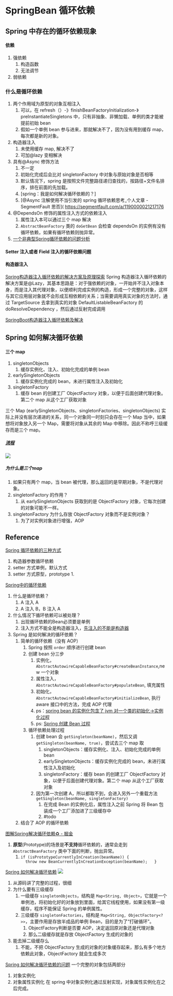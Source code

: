 # SpringBean 循环依赖


## Spring 中存在的循环依赖现象
#### 依赖
1. 强依赖
	1. 构造函数
	2. 无法调节
2. 弱依赖

### 什么是循环依赖


1. 两个作用域为原型的对象互相注入
	1. 可以，在 refresh（）-》finishBeanFactoryInitialization-》preInstantiateSingletons 中，只有非抽象、非懒加载、单例的类才能被提前初始 bean
	2. 假如一个单例 bean 参与进来，那就解决不了，因为没有用到缓存 map，每次都是新的对象。
2. 构造器注入
	1. 未使用缓存 map, 解决不了
	2. 可加@lazy 变相解决
3. 具有@Async 修饰方法
	1. 不一定
	2. 初始化完成后会比对 singletonFactory 中对象与原始对象是否相等
	3. 默认情况下，spring 是按照文件完整路径递归查找的，按路径+文件名排序，排在前面的先加载。
	4. [spring：我是如何解决循环依赖的？]
	5. [@Async 注解使用不当引发的 spring 循环依赖思考_个人文章 - SegmentFault 思否]( https://segmentfault.com/a/1190000021217176
4. @DependsOn 修饰的属性注入方式的依赖注入
	1. 属性注入本可以通过三个 map 解决
	2. `AbstractBeanFactory` 类的 `doGetBean` 会检查 dependsOn 的实例有没有循环依赖，如果有循环依赖则抛异常。
5. [一个非典型Spring循环依赖的问题分析](https://blog.mythsman.com/post/5d838c7c2db8a452e9b7082c/)




#### Setter 注入或者 Field 注入的循环依赖问题

#### 构造器注入
[Spring构造器注入循环依赖的解决方案及原理探索](https://www.jianshu.com/p/a178d84d2bcb)
Spring 构造器注入循环依赖的解决方案是@Lazy，其基本思路是：对于强依赖的对象，一开始并不注入对象本身，而是注入其代理对象，以便顺利完成实例的构造，形成一个完整的对象，这样与其它应用层对象就不会形成互相依赖的关系；当需要调用真实对象的方法时，通过 TargetSource 去拿到真实的对象 DefaultListableBeanFactory 的 doResolveDependency ，然后通过反射完成调用

[SpringBoot构造器注入循环依赖及解决](https://blog.csdn.net/Revivedsun/article/details/84642316)


## Spring 如何解决循环依赖






#### 三个 map

1. singletonObjects
	1. 缓存实例化、注入、初始化完成的单例 bean
2. earlySingletonObjects
	1. 缓存实例化完成的 bean，未进行属性注入及初始化
3. singletonFactory
	1. 缓存 bean 的创建工厂 ObjectFactory 对象，以便于后面创建代理对象。第二个 map 从这个工厂获取对象

三个 Map (earlySingletonObjects、singletonFactories、singletonObjects)
实际上并没有层次递进的关系，同一个对象同一时刻只会存在一个 Map 当中，如果想将对象放入另一个 Map，需要将对象从其余的 Map 中移除。因此不称呼三级缓存而是三个 map。



##### [流程](https://mp.weixin.qq.com/s/fX4ze5YuLI5cqVaZhxq1tw)
![](Pasted%20image%2020221027174539.png)

##### 为什么是三个map
1. 如果只有两个 map，当 bean 被代理，那么返回的是早期对象，不是代理对象。
2. singletonFactory 的作用？
	1. 从 earlySingletonObjects 获取到的是 ObjectFactory 对象，它每次创建的对象可能不一样。
3. singletonFactory 为什么存放 ObjectFactory 对象而不是实例对象？
	1. 为了对实例对象进行增强，AOP

## Reference
 [Spring 循环依赖的三种方式](https://mp.weixin.qq.com/s?__biz=MzUzMTA2NTU2Ng==&mid=2247487943&idx=2&sn=da1fbf42ff8125f0af129d06dd5e1954)
1. 构造器参数循环依赖
2. setter 方式单例，默认方式
3. setter 方式原型，prototype
	1. 


[Spring中的循环依赖](https://mp.weixin.qq.com/s?__biz=MzU2MTI4MjI0MQ==&mid=2247492540&idx=2&sn=a09274b0a49013c3fec6ff34e2a3d10c)
1. 什么是循环依赖？
	1. A 注入 A
	2. A 注入 B，B 注入 A
2. 什么情况下循环依赖可以被处理？
	1. 出现循环依赖的Bean必须要是单例
	2. 注入方式不能全是构造器注入，[先注入的不能是构造器](https://mp.weixin.qq.com/s?__biz=MzAxNjM2MTk0Ng==&mid=2247492483&idx=2&sn=38a897c91452945dec976bd4a9583cc8)
3. Spring 是如何解决的循环依赖？
	1. 简单的循环依赖（没有 AOP）
		1. Spring 按照 `order` 顺序进行创建 bean
		2. 创建 bean 分三步
			1. 实例化，`AbstractAutowireCapableBeanFactory#createBeanInstance`,new 一个对象
			2. 属性注入，`AbstractAutowireCapableBeanFactory#populateBean`, 填充属性
			3. 初始化，`AbstractAutowireCapableBeanFactory#initializeBean`, 执行 aware 接口中的方法，完成 AOP 代理
			4. ps：[spring bean 的实例化包含了 jvm 对一个类的初始化->实例化过程](https://blog.csdn.net/qq_34869990/article/details/108554013)
			5. ps: [Spring 创建 Bean 过程](SpringBean生命周期.md#SpringBean%20生命周期)
		3. 循环依赖处理过程
			1. 创建 bean 会 `getSingleton(beanName)`，然后又调 `getSingleton(beanName, true)`，尝试去三个 map 取
				1. singletonObjects：缓存实例化、注入、初始化完成的单例 bean
				2. earlySingletonObjects：缓存实例化完成的 bean，未进行属性注入及初始化
				3. singletonFactory：缓存 bean 的创建工厂 ObjectFactory 对象，以便于后面创建代理对象。第二个 map 从这个工厂获取对象
			2. 因为第一次创建 A，所以都取不到，会进入另外一个重载方法 `getSingleton(beanName, singletonFactory)`
				1. 在完成 Bean 的实例化后，属性注入之前 Spring 将 Bean 包装成一个工厂添加进了三级缓存中
				2. #todo
	2. 结合了 AOP 的循环依赖


[图解Spring解决循环依赖♻️ - 掘金](https://juejin.cn/post/6844904122160775176)
1. **原型**(Prototype)的场景是**不支持**循环依赖的，通常会走到 `AbstractBeanFactory` 类中下面的判断，抛出异常。
	1. `if (isPrototypeCurrentlyInCreation(beanName)) {     throw new BeanCurrentlyInCreationException(beanName);   }`


[Spring 如何解决循环依赖](https://mp.weixin.qq.com/s/djVu6SJjfYj4y_LNW-SKyw)
![](Pasted%20image%2020230921141907.png)
1. 从源码讲了完整的过程，很细
2. 为什么要有三级缓存
	1. 一级缓存 `singletonObjects`，结构是 `Map<String, Object>`，它就是一个单例池，将初始化好的对象放到里面，给其它线程使用，如果没有第一级缓存，程序不能保证 Spring 的单例属性。
	2. 三级缓存 `singletonFactories`，结构是 `Map<String, ObjectFactory<?>>`，主要作用是存放半成品的单例 Bean，目的是为了“打破循环”。
		1. ObjectFactory判断是否要 AOP，决定返回原对象还是代理对象
		2. 那么二级缓存就是存放 ObjectFactory 生成的对象的
3. 能去掉二级缓存么
	1. 不能，不把 ObjectFactory 生成的对象的对象缓存起来，那么有多个地方依赖此对象，ObjectFactory 就会生成多次






[Spring 如何解决循环依赖的问题](https://my.oschina.net/zhangxufeng/blog/3096394) 
一个完整的对象包括两部分
1. 对象实例化
2. 对象属性实例化
在 spring 中对象实例化通过反射实现，对象属性实例化在之后完成。